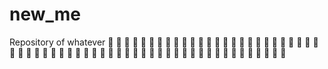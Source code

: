 # new_me
Repository of whatever
 🐸 🐸 🐸 🐸 🐸 🐸 🐸 🐸 🐸 🐸 🐸 🐸 🐸 🐸 🐸 🐸 🐸 🐸 🐸 🐸 🐸 🐸 🐸 🐸 🐸 🐸 🐸 🐸 🐸 🐸 🐸 🐸 🐸 🐸 🐸 🐸 🐸 🐸 🐸 🐸 🐸 🐸 🐸 🐸 🐸 🐸 🐸 🐸 🐸 🐸 🐸 🐸 🐸 🐸 🐸 🐸 🐸 🐸 🐸 🐸
